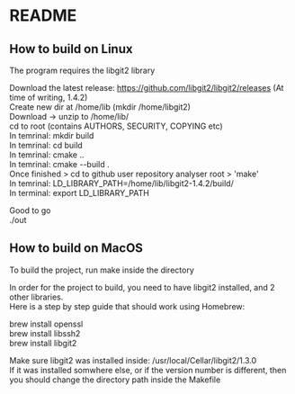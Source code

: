 # README

## How to build on Linux  
  
The program requires the libgit2 library  
  
Download the latest release: https://github.com/libgit2/libgit2/releases (At time of writing, 1.4.2)  
Create new dir at /home/lib (mkdir /home/libgit2)  
Download -> unzip to /home/lib/  
cd to root (contains AUTHORS, SECURITY, COPYING etc)  
In temrinal: mkdir build  
In temrinal: cd build  
In temrinal: cmake ..  
In temrinal: cmake --build .  
Once finished > cd to github user repository analyser root > 'make'  
In temrinal: LD_LIBRARY_PATH=/home/lib/libgit2-1.4.2/build/  
In terminal: export LD_LIBRARY_PATH  
  
Good to go  
./out  
  

## How to build on MacOS
  
To build the project, run make inside the directory  
  
In order for the project to build, you need to have libgit2 installed, and 2 other libraries.  
Here is a step by step guide that should work using Homebrew:  

brew install openssl  
brew install libssh2  
brew install libgit2 
  
Make sure libgit2 was installed inside: /usr/local/Cellar/libgit2/1.3.0  
If it was installed somwhere else, or if the version number is different, then you should change the directory path inside the Makefile  

  
